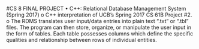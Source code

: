 #CS 8 FINAL PROJECT
•	C++: Relational Database Management System (Spring 2017)
o	C++ interpretation of UCB’s Spring 2017 CS 61B Project #2.
o	The RDMS translates user input/data entries into plain text “.txt” or “.tbl” files. The program can then store, organize, or manipulate the user input in the form of tables. Each table possesses columns which define the specific qualities and relationship between rows of individual entities. 
